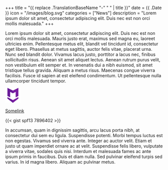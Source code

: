 +++
title = "{{ replace .TranslationBaseName "-" " " | title }}"
date = {{ .Date }}
icon = "/images/blog.svg"
categories = ["News"]
description = "Lorem ipsum dolor sit amet, consectetur adipiscing elit. Duis nec est non orci mollis malesuada."
+++

Lorem ipsum dolor sit amet, consectetur adipiscing elit. Duis nec est non orci mollis malesuada. Mauris justo erat, maximus sed magna eu, laoreet ultricies enim. Pellentesque metus elit, blandit vel tincidunt id, consectetur eget libero. Phasellus at metus sagittis, auctor felis vitae, placerat urna. Nunc sed blandit dolor. Vivamus lacus justo, porttitor a lacus nec, finibus sollicitudin risus. Aenean sit amet aliquet lectus. Aenean rutrum purus velit, non vestibulum elit semper et. In venenatis dui a nibh euismod, sit amet tristique tellus gravida. Aliquam a metus risus. Maecenas congue viverra facilisis. Fusce id sapien at est eleifend condimentum. Ut pellentesque nulla ullamcorper tincidunt tempor.

![TEST](https://github.com/adam-p/markdown-here/raw/master/src/common/images/icon48.png)

[Somelink](https://github.com/adam-p/markdown-here/raw/master/src/common/images/icon48.png)

{{< gist spf13 7896402 >}}

In accumsan, quam in dignissim sagittis, arcu lacus porta nibh, at consectetur dui sem eu ligula. Suspendisse potenti. Morbi tempus luctus est non egestas. Vivamus sed viverra ante. Integer ac auctor velit. Etiam et justo ut quam imperdiet ornare ac at velit. Suspendisse felis libero, vulputate a viverra vitae, sodales quis nisi. Interdum et malesuada fames ac ante ipsum primis in faucibus. Duis et diam nulla. Sed pulvinar eleifend turpis sed varius. In id magna libero. Aliquam ac pulvinar metus.
